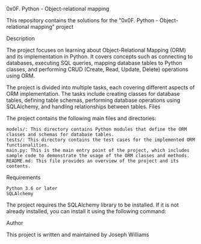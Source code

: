 0x0F. Python - Object-relational mapping

This repository contains the solutions for the "0x0F. Python - Object-relational mapping" project 

Description

The project focuses on learning about Object-Relational Mapping (ORM) and its implementation in Python. It covers concepts such as connecting to databases, executing SQL queries, mapping database tables to Python classes, and performing CRUD (Create, Read, Update, Delete) operations using ORM.

The project is divided into multiple tasks, each covering different aspects of ORM implementation. The tasks include creating classes for database tables, defining table schemas, performing database operations using SQLAlchemy, and handling relationships between tables.
Files

The project contains the following main files and directories:

    models/: This directory contains Python modules that define the ORM classes and schemas for database tables.
    tests/: This directory contains the test cases for the implemented ORM functionalities.
    main.py: This is the main entry point of the project, which includes sample code to demonstrate the usage of the ORM classes and methods.
    README.md: This file provides an overview of the project and its contents.

Requirements

    Python 3.6 or later
    SQLAlchemy

The project requires the SQLAlchemy library to be installed. If it is not already installed, you can install it using the following command:

Author

This project is written and maintained by Joseph Williams
